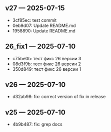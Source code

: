 ## v27 — 2025-07-15

- 3cf85ec: test commit
- 0eb9d07: Update README.md
- 1958890: Update README.md

## 26_fix1 — 2025-07-10

- c75be0b: тест фикс 26 версии 3
- 08d3f9b: тест фикс 26 версии 2
- 350d849: тест фикс 26 версии 1

## v26 — 2025-07-10

- d32ab98: fix: correct version of fix in release

## v25 — 2025-07-10

- 4b9b487: fix: grep docs

